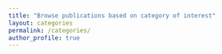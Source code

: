 ```yaml
---
title: "Browse publications based on category of interest"
layout: categories
permalink: /categories/
author_profile: true
---
```

